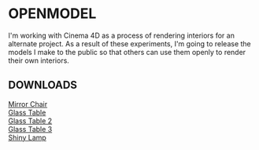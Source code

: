 # OPENMODEL

I'm working with Cinema 4D as a process of rendering interiors for an alternate project. As a result of these experiments, I'm going to release the models I make to the public so that others can use them openly to render their own interiors. 

## DOWNLOADS
[Mirror Chair](https://drive.google.com/open?id=1djFwAF_HYKeoMSC2ObX7tokKke4w4JJ-) <br>
[Glass Table](https://drive.google.com/open?id=1AM2GBon2V5vKs3qpdiOQEqlqkO7mKgBr) <br>
[Glass Table 2](https://drive.google.com/file/d/1LwP9cABcTPt5nHMN56DoaDNbXvTZXGkV/view?usp=sharing)<br>
[Glass Table 3](https://drive.google.com/open?id=1tvGHsp3uP0LV9dcpJY2Do6tFLDOVKEmh)<br>
[Shiny Lamp](https://drive.google.com/file/d/1qljFE6PyCwWYSKUiG7IJOKWYFpaYMbyz/view?usp=sharing)<br>
